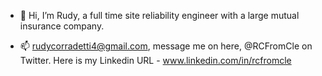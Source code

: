 - 👋 Hi, I’m Rudy, a full time site reliability engineer with a large mutual insurance company.

- 📫 rudycorradetti4@gmail.com, message me on here, @RCFromCle on Twitter. Here is my Linkedin URL - www.linkedin.com/in/rcfromcle
